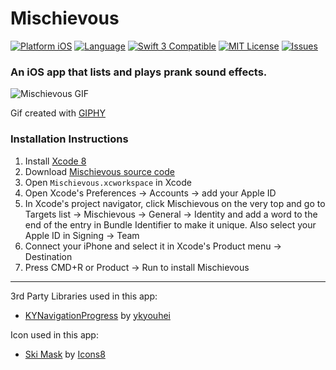 # Mischievous

[![Platform iOS](https://img.shields.io/badge/platform-iOS-blue.svg?style=flat)](http://developer.apple.com/ios)
[![Language](http://img.shields.io/badge/language-swift-orange.svg?style=flat)](https://developer.apple.com/swift)
[![Swift 3 Compatible](https://img.shields.io/badge/swift3-compatible-4BC51D.svg?style=flat)](https://swift.org/blog/swift-3-0-released/)
[![MIT License](http://img.shields.io/badge/license-MIT-blue.svg?style=flat)](https://github.com/yoha/Mischievous/blob/master/LICENSE)
[![Issues](https://img.shields.io/github/issues/yoha/Mischievous.svg?style=flat)](https://github.com/yoha/Mischievous/issues)

### An iOS app that lists and plays prank sound effects. 

![Mischievous GIF](http://i.giphy.com/d3pWU68cAnEAIYec.gif)

Gif created with [GIPHY](http://giphy.com)

### Installation Instructions

1. Install [Xcode 8](https://developer.apple.com/xcode/)
2. Download [Mischievous source code](https://github.com/yoha/Mischievous/releases/latest)
3. Open `Mischievous.xcworkspace` in Xcode
4. Open Xcode's Preferences -> Accounts -> add your Apple ID
5. In Xcode's project navigator, click Mischievous on the very top and go to Targets list -> Mischievous -> General -> Identity and add a word to the end of the entry in Bundle Identifier to make it unique. Also select your Apple ID in Signing -> Team
6. Connect your iPhone and select it in Xcode's Product menu -> Destination
7. Press CMD+R or Product -> Run to install Mischievous

---

3rd Party Libraries used in this app:
- [KYNavigationProgress](https://github.com/ykyouhei/KYNavigationProgress) by [ykyouhei](https://github.com/ykyouhei/)

Icon used in this app:
- [Ski Mask](https://icons8.com/web-app/30275/ski-mask#filled) by [Icons8](https://icons8.com)
